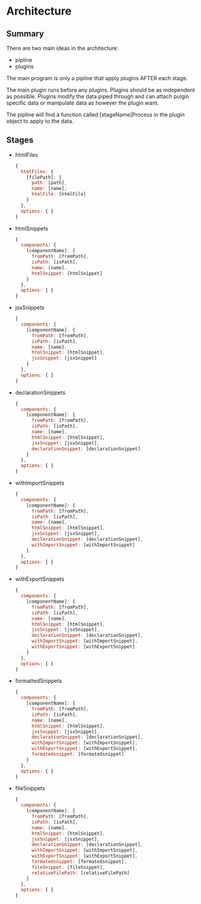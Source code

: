 # Architecture

## Summary

There are two main ideas in the architecture:
- pipline
- plugins

The main program is only a pipline that apply plugins AFTER each stage.

The main plugin runs before any plugins.
Plugins should be as independent as possible.
Plugins modify the data piped through and can attach pulgin specific
data or manipulate data as however the plugin want.

The pipline will find a function called [stageName]Process in the plugin object
to apply to the data.

## Stages

- htmlFiles
  ```javascript
  {
    htmlFiles: {
      [filePath]: {
        path: [path],
        name: [name],
        htmlFile: [htmlFile]
      }
    },
    options: { }
  }
  ```

- htmlSnippets
  ```javascript
  {
    components: {
      [componentName]: {
        fromPath: [fromPath],
        isPath: [isPath],
        name: [name],
        htmlSnippet: [htmlSnippet]
      }
    },
    options: { }
  }
  ```

- jsxSnippets
  ```javascript
  {
    components: {
      [componentName]: {
        fromPath: [fromPath],
        isPath: [isPath],
        name: [name],
        htmlSnippet: [htmlSnippet],
        jsxSnippet: [jsxSnippet]
      }
    },
    options: { }
  }
  ```

- declarationSnippets
  ```javascript
  {
    components: {
      [componentName]: {
        fromPath: [fromPath],
        isPath: [isPath],
        name: [name],
        htmlSnippet: [htmlSnippet],
        jsxSnippet: [jsxSnippet],
        declarationSnippet: [declarationSnippet]
      }
    },
    options: { }
  }
  ```

- withImportSnippets
  ```javascript
  {
    components: {
      [componentName]: {
        fromPath: [fromPath],
        isPath: [isPath],
        name: [name],
        htmlSnippet: [htmlSnippet],
        jsxSnippet: [jsxSnippet],
        declarationSnippet: [declarationSnippet],
        withImportSnippet: [withImportSnippet]
      }
    },
    options: { }
  }
  ```

- withExportSnippets
  ```javascript
  {
    components: {
      [componentName]: {
        fromPath: [fromPath],
        isPath: [isPath],
        name: [name],
        htmlSnippet: [htmlSnippet],
        jsxSnippet: [jsxSnippet],
        declarationSnippet: [declarationSnippet],
        withImportSnippet: [withImportSnippet],
        withExportSnippet: [withExportSnippet]
      }
    },
    options: { }
  }
  ```

- formattedSnippets
  ```javascript
  {
    components: {
      [componentName]: {
        fromPath: [fromPath],
        isPath: [isPath],
        name: [name],
        htmlSnippet: [htmlSnippet],
        jsxSnippet: [jsxSnippet],
        declarationSnippet: [declarationSnippet],
        withImportSnippet: [withImportSnippet],
        withExportSnippet: [withExportSnippet],
        formatedsnippet: [formatedsnippet]
      }
    },
    options: { }
  }
  ```

- fileSnippets
  ```javascript
  {
    components: {
      [componentName]: {
        fromPath: [fromPath],
        isPath: [isPath],
        name: [name],
        htmlSnippet: [htmlSnippet],
        jsxSnippet: [jsxSnippet],
        declarationSnippet: [declarationSnippet],
        withImportSnippet: [withImportSnippet],
        withExportSnippet: [withExportSnippet],
        formatedsnippet: [formatedsnippet],
        fileSnippet: [fileSnippet],
        relativeFilePath: [relativeFilePath]
      }
    },
    options: { }
  }
  ```
